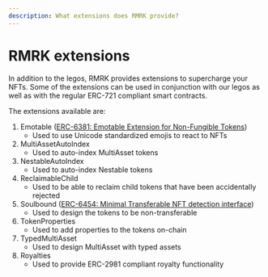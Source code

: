 ```yaml
---
description: What extensions does RMRK provide?
---
```


# RMRK extensions

In addition to the legos, RMRK provides extensions to supercharge your NFTs. Some of the extensions can be used in conjunction with our legos as well as with the regular ERC-721 compliant smart contracts.

The extensions available are:

1. Emotable ([ERC-6381: Emotable Extension for Non-Fungible Tokens](https://eips.ethereum.org/EIPS/eip-6381))
   * Used to use Unicode standardized emojis to react to NFTs
2. MultiAssetAutoIndex
   * Used to auto-index MultiAsset tokens
3. NestableAutoIndex
   * Used to auto-index Nestable tokens
4. ReclaimableChild
   * Used to be able to reclaim child tokens that have been accidentally rejected
5. Soulbound ([ERC-6454: Minimal Transferable NFT detection interface](https://eips.ethereum.org/EIPS/eip-6454))
   * Used to design the tokens to be non-transferable
6. TokenProperties
   * Used to add properties to the tokens on-chain
7. TypedMultiAsset
   * Used to design MultiAsset with typed assets
8. Royalties
   * Used to provide ERC-2981 compliant royalty functionality
